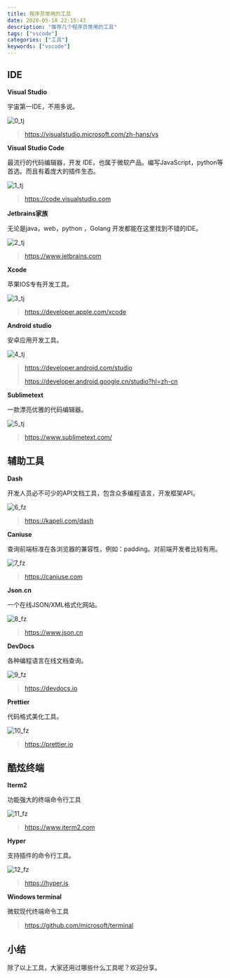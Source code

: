 ```yaml
---
title: 程序员常用的工具
date: 2020-05-18 22:15:43
description: "推荐几个程序员常用的工具"
tags: ["vscode"]
categories: ["工具"]
keywords: ["vscode"]
---
```


## IDE

**Visual Studio**

宇宙第一IDE，不用多说。

![0_tj](https://blogs-on.oss-cn-beijing.aliyuncs.com/imgs/0_tj.png)

> https://visualstudio.microsoft.com/zh-hans/vs



**Visual Studio Code**

最流行的代码编辑器，开发 IDE，也属于微软产品。编写JavaScript，python等首选。而且有着庞大的插件生态。

![1_tj](https://blogs-on.oss-cn-beijing.aliyuncs.com/imgs/1_tj.png)



> https://code.visualstudio.com



**Jetbrains家族**

无论是java，web，python ，Golang 开发都能在这里找到不错的IDE。

![2_tj](https://blogs-on.oss-cn-beijing.aliyuncs.com/imgs/2_tj.png)

> https://www.jetbrains.com



**Xcode**

苹果IOS专有开发工具。

![3_tj](https://blogs-on.oss-cn-beijing.aliyuncs.com/imgs/3_tj.png)

> https://developer.apple.com/xcode



**Android studio**

安卓应用开发工具。

![4_tj](https://blogs-on.oss-cn-beijing.aliyuncs.com/imgs/4_tj.png)

> https://developer.android.com/studio
>
> https://developer.android.google.cn/studio?hl=zh-cn



**Sublimetext**

一款漂亮优雅的代码编辑器。

![5_tj](https://blogs-on.oss-cn-beijing.aliyuncs.com/imgs/5_tj.png)

> https://www.sublimetext.com/



## 辅助工具

**Dash**

开发人员必不可少的API文档工具，包含众多编程语言，开发框架API。

![6_fz](https://blogs-on.oss-cn-beijing.aliyuncs.com/imgs/6_fz.png)

> https://kapeli.com/dash



**Caniuse**

查询前端标准在各浏览器的兼容性，例如：padding。对前端开发者比较有用。

![7_fz](https://blogs-on.oss-cn-beijing.aliyuncs.com/imgs/7_fz.png)

> https://caniuse.com



**Json.cn**

一个在线JSON/XML格式化网站。

![8_fz](https://blogs-on.oss-cn-beijing.aliyuncs.com/imgs/8_fz.png)

> https://www.json.cn



**DevDocs**

各种编程语言在线文档查询。

![9_fz](https://blogs-on.oss-cn-beijing.aliyuncs.com/imgs/9_fz.png)

> https://devdocs.io



**Prettier**

代码格式美化工具。

![10_fz](https://blogs-on.oss-cn-beijing.aliyuncs.com/imgs/10_fz.png)

> https://prettier.io



## 酷炫终端

**Iterm2**

功能强大的终端命令行工具

![11_fz](https://blogs-on.oss-cn-beijing.aliyuncs.com/imgs/11_fz.png)

> https://www.iterm2.com



**Hyper**

支持插件的命令行工具。

![12_fz](https://blogs-on.oss-cn-beijing.aliyuncs.com/imgs/12_fz.png)

> https://hyper.is



**Windows terminal**

微软现代终端命令工具

> https://github.com/microsoft/terminal



## 小结

除了以上工具，大家还用过哪些什么工具呢？欢迎分享。